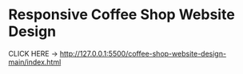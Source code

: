 # Responsive Coffee Shop Website Design
CLICK HERE -> http://127.0.0.1:5500/coffee-shop-website-design-main/index.html
